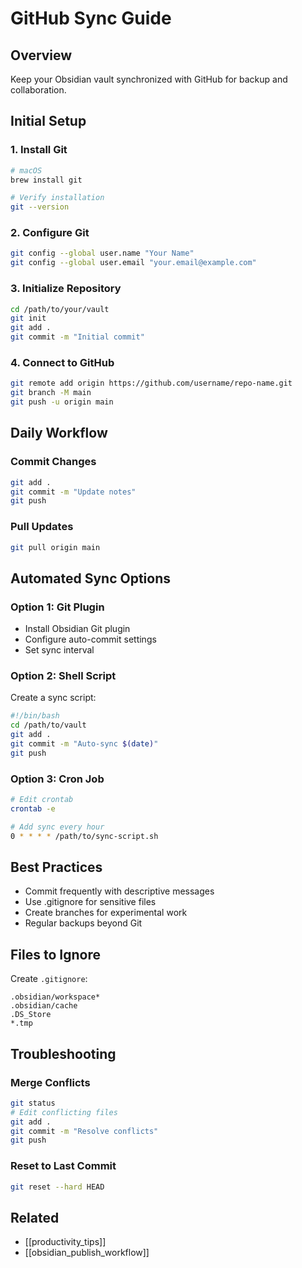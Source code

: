 # GitHub Sync Guide

## Overview
Keep your Obsidian vault synchronized with GitHub for backup and collaboration.

## Initial Setup

### 1. Install Git
```bash
# macOS
brew install git

# Verify installation
git --version
```

### 2. Configure Git
```bash
git config --global user.name "Your Name"
git config --global user.email "your.email@example.com"
```

### 3. Initialize Repository
```bash
cd /path/to/your/vault
git init
git add .
git commit -m "Initial commit"
```

### 4. Connect to GitHub
```bash
git remote add origin https://github.com/username/repo-name.git
git branch -M main
git push -u origin main
```

## Daily Workflow

### Commit Changes
```bash
git add .
git commit -m "Update notes"
git push
```

### Pull Updates
```bash
git pull origin main
```

## Automated Sync Options

### Option 1: Git Plugin
- Install Obsidian Git plugin
- Configure auto-commit settings
- Set sync interval

### Option 2: Shell Script
Create a sync script:
```bash
#!/bin/bash
cd /path/to/vault
git add .
git commit -m "Auto-sync $(date)"
git push
```

### Option 3: Cron Job
```bash
# Edit crontab
crontab -e

# Add sync every hour
0 * * * * /path/to/sync-script.sh
```

## Best Practices
- Commit frequently with descriptive messages
- Use .gitignore for sensitive files
- Create branches for experimental work
- Regular backups beyond Git

## Files to Ignore
Create `.gitignore`:
```
.obsidian/workspace*
.obsidian/cache
.DS_Store
*.tmp
```

## Troubleshooting

### Merge Conflicts
```bash
git status
# Edit conflicting files
git add .
git commit -m "Resolve conflicts"
git push
```

### Reset to Last Commit
```bash
git reset --hard HEAD
```

## Related
- [[productivity_tips]]
- [[obsidian_publish_workflow]]
